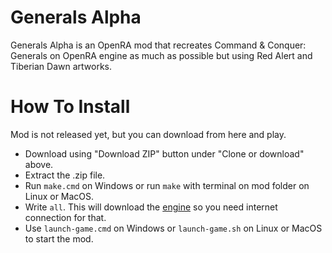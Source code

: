 # Generals Alpha
Generals Alpha is an OpenRA mod that recreates Command &amp; Conquer: Generals on OpenRA engine as much as possible but using Red Alert and Tiberian Dawn artworks.

# How To Install
Mod is not released yet, but you can download from here and play.

* Download using "Download ZIP" button under "Clone or download" above.
* Extract the .zip file.
* Run `make.cmd` on Windows or run `make` with terminal on mod folder on Linux or MacOS.
* Write `all`. This will download the [engine](https://github.com/MustaphaTR/OpenRA/tree/gen-20171014) so you need internet connection for that.
* Use `launch-game.cmd` on Windows or `launch-game.sh` on Linux or MacOS to start the mod.
